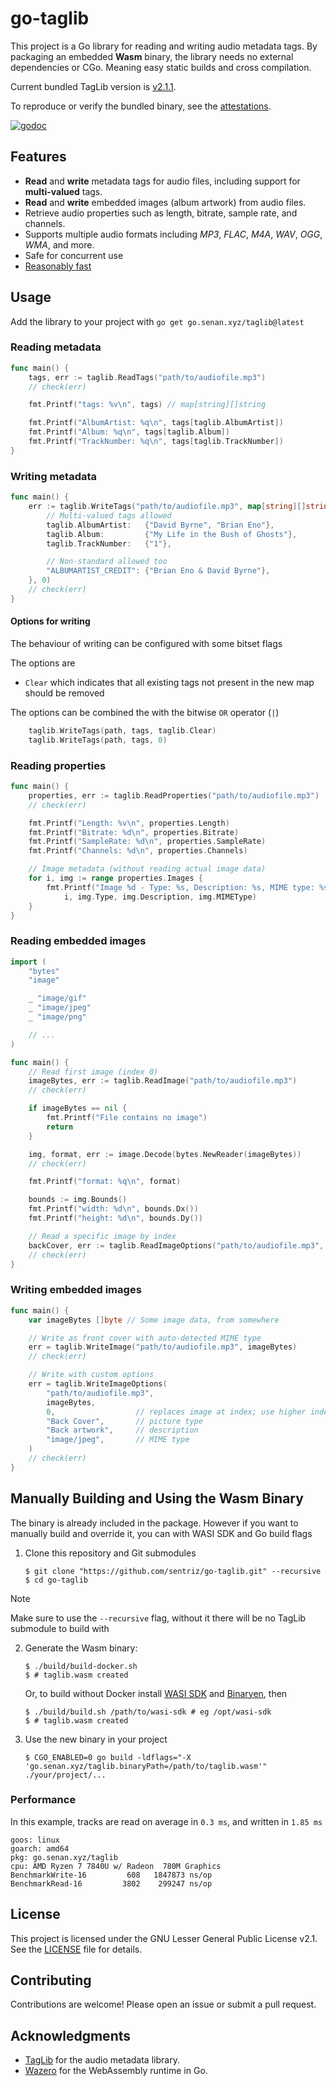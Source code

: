 # go-taglib

This project is a Go library for reading and writing audio metadata tags. By packaging an embedded **Wasm** binary, the library needs no external dependencies or CGo. Meaning easy static builds and cross compilation.

Current bundled TagLib version is [v2.1.1](https://github.com/taglib/taglib/releases/tag/v2.1.1).

To reproduce or verify the bundled binary, see the [attestations](https://github.com/sentriz/go-taglib/attestations/).

[![godoc](https://img.shields.io/badge/pkg.go.dev-doc-blue)](http://pkg.go.dev/go.senan.xyz/taglib)

## Features

- **Read** and **write** metadata tags for audio files, including support for **multi-valued** tags.
- **Read** and **write** embedded images (album artwork) from audio files.
- Retrieve audio properties such as length, bitrate, sample rate, and channels.
- Supports multiple audio formats including _MP3_, _FLAC_, _M4A_, _WAV_, _OGG_, _WMA_, and more.
- Safe for concurrent use
- [Reasonably fast](#performance)

## Usage

Add the library to your project with `go get go.senan.xyz/taglib@latest`

### Reading metadata

```go
func main() {
    tags, err := taglib.ReadTags("path/to/audiofile.mp3")
    // check(err)

    fmt.Printf("tags: %v\n", tags) // map[string][]string

    fmt.Printf("AlbumArtist: %q\n", tags[taglib.AlbumArtist])
    fmt.Printf("Album: %q\n", tags[taglib.Album])
    fmt.Printf("TrackNumber: %q\n", tags[taglib.TrackNumber])
}
```

### Writing metadata

```go
func main() {
    err := taglib.WriteTags("path/to/audiofile.mp3", map[string][]string{
        // Multi-valued tags allowed
        taglib.AlbumArtist:   {"David Byrne", "Brian Eno"},
        taglib.Album:         {"My Life in the Bush of Ghosts"},
        taglib.TrackNumber:   {"1"},

        // Non-standard allowed too
        "ALBUMARTIST_CREDIT": {"Brian Eno & David Byrne"},
    }, 0)
    // check(err)
}
```

#### Options for writing

The behaviour of writing can be configured with some bitset flags

The options are

- `Clear` which indicates that all existing tags not present in the new map should be removed

The options can be combined the with the bitwise `OR` operator (`|`)

```go
    taglib.WriteTags(path, tags, taglib.Clear)
    taglib.WriteTags(path, tags, 0)
```

### Reading properties

```go
func main() {
    properties, err := taglib.ReadProperties("path/to/audiofile.mp3")
    // check(err)

    fmt.Printf("Length: %v\n", properties.Length)
    fmt.Printf("Bitrate: %d\n", properties.Bitrate)
    fmt.Printf("SampleRate: %d\n", properties.SampleRate)
    fmt.Printf("Channels: %d\n", properties.Channels)

    // Image metadata (without reading actual image data)
    for i, img := range properties.Images {
        fmt.Printf("Image %d - Type: %s, Description: %s, MIME type: %s\n",
            i, img.Type, img.Description, img.MIMEType)
    }
}
```

### Reading embedded images

```go
import (
    "bytes"
    "image"

    _ "image/gif"
    _ "image/jpeg"
    _ "image/png"

    // ...
)

func main() {
    // Read first image (index 0)
    imageBytes, err := taglib.ReadImage("path/to/audiofile.mp3")
    // check(err)

    if imageBytes == nil {
        fmt.Printf("File contains no image")
        return
    }

    img, format, err := image.Decode(bytes.NewReader(imageBytes))
    // check(err)

    fmt.Printf("format: %q\n", format)

    bounds := img.Bounds()
    fmt.Printf("width: %d\n", bounds.Dx())
    fmt.Printf("height: %d\n", bounds.Dy())

    // Read a specific image by index
    backCover, err := taglib.ReadImageOptions("path/to/audiofile.mp3", 1)
    // check(err)
}
```

### Writing embedded images

```go
func main() {
    var imageBytes []byte // Some image data, from somewhere

    // Write as front cover with auto-detected MIME type
    err = taglib.WriteImage("path/to/audiofile.mp3", imageBytes)
    // check(err)

    // Write with custom options
    err = taglib.WriteImageOptions(
        "path/to/audiofile.mp3",
        imageBytes,
        0,                  // replaces image at index; use higher index to append
        "Back Cover",       // picture type
        "Back artwork",     // description
        "image/jpeg",       // MIME type
    )
    // check(err)
}
```

## Manually Building and Using the Wasm Binary

The binary is already included in the package. However if you want to manually build and override it, you can with WASI SDK and Go build flags

1. Clone this repository and Git submodules

   ```console
   $ git clone "https://github.com/sentriz/go-taglib.git" --recursive
   $ cd go-taglib
   ```

> [!NOTE]
> Make sure to use the `--recursive` flag, without it there will be no TagLib submodule to build with

2. Generate the Wasm binary:

   ```console
   $ ./build/build-docker.sh
   $ # taglib.wasm created
   ```

   Or, to build without Docker install [WASI SDK](https://github.com/WebAssembly/wasi-sdk) and [Binaryen](https://github.com/WebAssembly/binaryen), then

   ```console
   $ ./build/build.sh /path/to/wasi-sdk # eg /opt/wasi-sdk
   $ # taglib.wasm created
   ```

3. Use the new binary in your project

   ```console
   $ CGO_ENABLED=0 go build -ldflags="-X 'go.senan.xyz/taglib.binaryPath=/path/to/taglib.wasm'" ./your/project/...
   ```

### Performance

In this example, tracks are read on average in `0.3 ms`, and written in `1.85 ms`

```
goos: linux
goarch: amd64
pkg: go.senan.xyz/taglib
cpu: AMD Ryzen 7 7840U w/ Radeon  780M Graphics
BenchmarkWrite-16         608   1847873 ns/op
BenchmarkRead-16         3802    299247 ns/op
```

## License

This project is licensed under the GNU Lesser General Public License v2.1. See the [LICENSE](LICENSE) file for details.

## Contributing

Contributions are welcome! Please open an issue or submit a pull request.

## Acknowledgments

- [TagLib](https://taglib.org/) for the audio metadata library.
- [Wazero](https://github.com/tetratelabs/wazero) for the WebAssembly runtime in Go.

